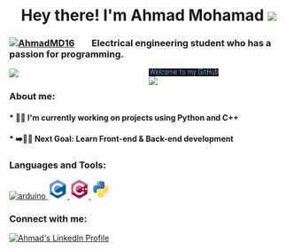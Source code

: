 <h1 align="center">Hey there! I'm Ahmad Mohamad <img src="https://media.giphy.com/media/hvRJCLFzcasrR4ia7z/giphy.gif" width="30"></h1>
<h3 align="left"><a href="https://github.com/AhmadMD16"><img src="https://komarev.com/ghpvc/?username=AhmadMD16&label=Profile%20views&color=1b5ec4&style=flat"alt="AhmadMD16"/></a>&nbsp;&nbsp;&nbsp;&nbsp;&nbsp;&nbsp;&nbsp;&nbsp;Electrical engineering student who has a passion for programming.</h3>

<img width="50%" align="left" src="https://github-readme-stats.vercel.app/api?username=AhmadMD16&show_icons=true&theme=github_dark"/>
<h><img width="25%" align="left" src="https://github.com/AhmadMD16/AhmadMD16/blob/main/welcome-message.gif"</h>
<img width="50%" align="left" src="https://github-readme-streak-stats.herokuapp.com/?user=AhmadMD16&theme=dark&background=0d1117&date_format=M%20j%5B%2C%20Y%5D"/>

<!--
<img src="https://github.com/AhmadMD16/AhmadMD16/blob/main/Animation-programmer.gif" alt="dev_object" align="right" width="370" />
-->
<br/>  

<h3>About me:</h3>
<h4>* 👨‍💻 I'm currently working on projects using Python and C++</h4>
<h4>* ➡️💪🏼 Next Goal: Learn Front-end & Back-end development</h4>

<h3 align="left">Languages and Tools:</h3>
<p align="left"> <a href="https://www.arduino.cc/" target="_blank" rel="noreferrer"> <img src="https://cdn.worldvectorlogo.com/logos/arduino-1.svg" alt="arduino" width="35" height="35"/> </a> <a href="https://www.cprogramming.com/" target="_blank" rel="noreferrer"> <img src="https://raw.githubusercontent.com/devicons/devicon/master/icons/c/c-original.svg" alt="c" width="35" height="35"/> </a> <a href="https://www.w3schools.com/cpp/" target="_blank" rel="noreferrer"> <img src="https://raw.githubusercontent.com/devicons/devicon/master/icons/cplusplus/cplusplus-original.svg" alt="cplusplus" width="35" height="35"/> </a> <a href="https://www.python.org" target="_blank" rel="noreferrer"> <img src="https://raw.githubusercontent.com/devicons/devicon/master/icons/python/python-original.svg" alt="python" width="35" height="35"/> </a> </p>
  
<h3 align="left">Connect with me:</h3>
<p align="left">
  <a href="https://www.linkedin.com/in/ahmad-mohamad-ahmad-6342031b9/">
    <img src="https://www.vectorlogo.zone/logos/linkedin/linkedin-icon.svg" alt="Ahmad's LinkedIn Profile" height="30" width="30">
  </a>
</p>
